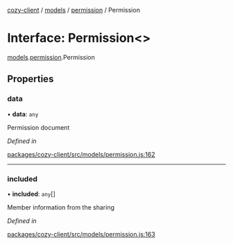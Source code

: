 [cozy-client](../README.md) / [models](../modules/models.md) / [permission](../modules/models.permission.md) / Permission

# Interface: Permission<>

[models](../modules/models.md).[permission](../modules/models.permission.md).Permission

## Properties

### data

• **data**: `any`

Permission document

*Defined in*

[packages/cozy-client/src/models/permission.js:162](https://github.com/cozy/cozy-client/blob/master/packages/cozy-client/src/models/permission.js#L162)

***

### included

• **included**: `any`\[]

Member information from the sharing

*Defined in*

[packages/cozy-client/src/models/permission.js:163](https://github.com/cozy/cozy-client/blob/master/packages/cozy-client/src/models/permission.js#L163)
